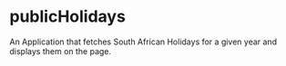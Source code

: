 # publicHolidays
An Application that fetches South African Holidays for a given year and displays them on the page.
